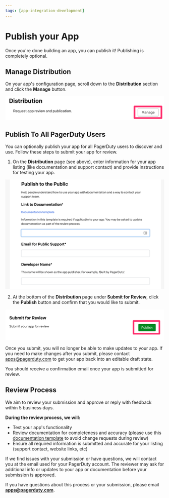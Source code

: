 ```yaml
---
tags: [app-integration-development]
---
```


# Publish your App

Once you're done building an app, you can publish it! Publishing is completely optional.

## Manage Distribution

On your app's configuration page, scroll down to the **Distribution** section and click the **Manage** button.

![Screenshot of app distribution management](../../assets/images/manage_distribution.png)

## Publish To All PagerDuty Users

You can optionally publish your app for all PagerDuty users to discover and use. Follow these steps to submit your app for review.

1. On the **Distribution** page (see above), enter information for your app listing (like documentation and support contact) and provide instructions for testing your app.

![Screenshot of app distribution management](../../assets/images/app-distribution-management.png)

2. At the bottom of the **Distribution** page under **Submit for Review**, click the **Publish** button and confirm that you would like to submit.

![Screenshot of app submit](../../assets/images/publish.png)

Once you submit, you will no longer be able to make updates to your app. If you need to make changes after you submit, please contact apps@pagerduty.com to get your app back into an editable draft state.

You should receive a confirmation email once your app is submitted for review.

## Review Process

We aim to review your submission and approve or reply with feedback within 5 business days.

**During the review process, we will:**
* Test your app's functionality
* Review documentation for completeness and accuracy (please use this [documentation template](https://github.com/PagerDuty/app-documentation-templates/blob/master/integration-guide-template.md) to avoid change requests during review)
* Ensure all required information is submitted and accurate for your listing (support contact, website links, etc)

If we find issues with your submission or have questions, we will contact you at the email used for your PagerDuty account. The reviewer may ask for additional info or updates to your app or documentation before your submission is approved.

If you have questions about this process or your submission, please email **apps@pagerduty.com**.

